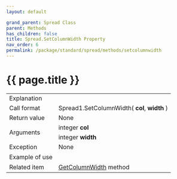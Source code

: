 ```yaml
---
layout: default

grand_parent: Spread Class
parent: Methods
has_children: false
title: Spread.SetColumnWidth Property
nav_order: 6
permalink: /package/standard/spread/methods/setcolumnwidth
---
```

# {{ page.title }}

<table>
  <tr>
    <td>Explanation</td>
    <td colspan="2"></td>
  </tr>
  <tr>
    <td>Call format</td>
    <td colspan="2">Spread1.SetColumnWidth( <b>col</b>, <b>width</b> )</td>
  </tr>
  <tr>
    <td>Return value</td>
    <td colspan="2">None</td>
  </tr>  
  <tr>
    <td rowspan="2">Arguments</td>
    <td>integer <b>col</b></td>
    <td></td>
  </tr>
  <tr>
    <td>integer <b>width</b></td>
    <td></td>
  </tr>
  <tr>
    <td>Exception</td>
    <td colspan="2">None</td>
  </tr>
  <tr>
    <td>Example of use</td>
    <td colspan="2"><code><pre></pre></code></td>
  </tr>
  <tr>
    <td>Related item</td>
    <td colspan="2"><a href="/package/standard/spread/methods/getcolumnwidth">GetColumnWidth</a> method</td>
  </tr>
</table>



